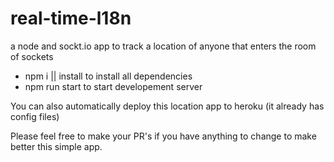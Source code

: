 # real-time-l18n
a node and sockt.io app to track a location of anyone that enters the room of sockets
 - npm i || install to install all dependencies 
 - npm run start to start developement server
 
 
 You can also automatically deploy this location app to heroku (it already has config files)
 
 Please feel free to make your PR's if you have anything to change to make better this simple app.
